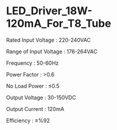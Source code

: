 # LED_Driver_18W-120mA_For_T8_Tube

Rated Input Voltage    : 220-240VAC

Range of Input Voltage : 176-264VAC

Frequency              : 50-60Hz

Power Factor           : >0.6

No Load Power          : ≤0.5

Output Voltage         : 30-150VDC

Output Current         : 120mA

Efficiency             : ≥%92

 
